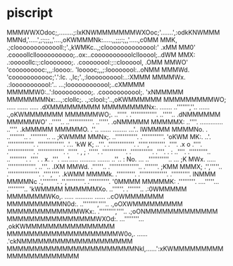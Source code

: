 # piscript
MMMWWXOdoc;,........;:lxKNWMMMMMMMWXOoc;'.......',:odkKNWMMM
MMNd,'.....',;:;;;,,'....,oKWMMMNk:.....,,;;;:;,,'.....,c0MM
MMK, .;clooooooooooooll:;'.,kWMKc..,;cloooooooooooool:' .xMM
MM0' .coooollclloooooooooo;..ox:..coooooooooolcllooool;..dWM
MMX: .:ooooollc:;:clooooooo;.   .coooooool:;::cloooool, .OMM
MMWO' 'cooooooooc:,,,:loooo:.   'looooc;,,;:loooooool:..oNMM
MMMWd. 'cooooooooooc;'.':lc.    .,lc;'.,:loooooooool:..:XMMM
MMMMWx. .:looooooooool:'..        ...;loooooooooool;..cXMMMM
MMMMMW0:..':loooooooooo;.           .cooooooooool;. 'xNMMMMM
MMMMMMMNx:...,:clollc;.              .,:clool:;'..,oKWMMMMMM
MMMMMMMMMWO;   .....       ......       .....   .dXMMMMMMMMM
MMMMMMMMNx:. .......   ..''''''',''..   ......  .,oKWMMMMMMM
MMMMMMWO;. ..'''''.   .''''''''''''''.  ..'''''..  .dNMMMMMM
MMMMMWO' ..'''''..    ..'''''''''''''.    ..'''''.  .oNMMMMM
MMMMMX: ..''''.         .............       ..''''.  .kMMMMM
MMMMMO. .''..     ......           ........   ...'..  lWMMMM
MMMMNo.  .     ..''''''''..       .'''''''''..   ..   ;KWMMM
MMNx;.       ..''''''''''''.     .''''''''''''.        'oKWM
MK:. ..'.   .''''''''''''''.    .''''''''''''''.   .'..  'kW
K; ..'''.   .''''''''''''''.    .''''','''''''''. .''''.  .x
o  .''''.   .''''''''''''''.     .''''''''''''''. .'''''.  ,
; .'''''.   .'''''''''''''.       .''''''''''''.   .''''.  .
: ..''''.    .''''''''''..         ..'''''''''.    .''''.  .
x. .'''.      ....'.....  .........   .......      ..''..  :
No. ...                ..'''''''''''..              ...   ;K
MWx.    .....         .'''''''''''''''.       ..'''..   .lXM
MMWd.  .''''''..     .''''''''''''''''..    .'''''''.   ;KMM
MMMX;  .'','''''..   .'''''''''''''''''.  .'''',''''.  .kWMM
MMMMk. .''''''''''.   .'''''''''''''''.  .''''''''''.  lNMMM
MMMMNc  .',''''''''.   .'',''''''''''.  .'''''''''''. '0MMMM
MMMMMK:  .'''''''''.    ....'''''...    .'''''''''.. 'kWMMMM
MMMMMMXo.  ..''''''.                    .'''''''.. .:0WMMMMM
MMMMMMMWKo,.  .....      ..........      ...... ..cOWMMMMMMM
MMMMMMMMMMN0d:.       ..'''''''',''''..      .,oOXWMMMMMMMMM
MMMMMMMMMMMMMWKx:.    .''''''''',''''..   .;oONMMMMMMMMMMMMM
MMMMMMMMMMMMMMMMWXOd:. ...''''''''...  ,okKWMMMMMMMMMMMMMMMM
MMMMMMMMMMMMMMMMMMMMW0o,.  ......  .'ckNMMMMMMMMMMMMMMMMMMMM
MMMMMMMMMMMMMMMMMMMMMMMNkl,......':xKWMMMMMMMMMMMMMMMMMMMMMM
